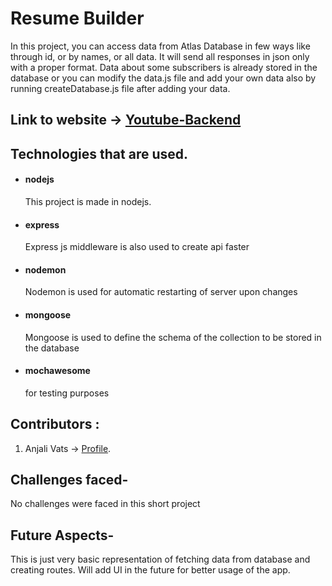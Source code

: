 # Resume Builder

In this project, you can access data from Atlas Database in few ways like through id, or by names, or all data. It will send all responses in json only with a proper format. Data about some subscribers is already stored in the database or you can modify the data.js file and add your own data also by running createDatabase.js file after adding your data.

## Link to website -> [Youtube-Backend](https://resumebyabhishek.netlify.app/)

## Technologies that are used.

- #### nodejs
  This project is made in nodejs.
- #### express
  Express js middleware is also used to create api faster
- #### nodemon
  Nodemon is used for automatic restarting of server upon changes
- #### mongoose
  Mongoose is used to define the schema of the collection to be stored in the database
- #### mochawesome
  for testing purposes

## Contributors :

1. Anjali Vats -> [Profile](https://github.com/Anjal1723B).

## Challenges faced-

No challenges were faced in this short project

## Future Aspects-

This is just very basic representation of fetching data from database and creating routes. Will add UI in the future for better usage of the app.
